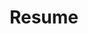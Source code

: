 ---
title: Resume
permalink: /resume
redirect_to:
    - https://drive.google.com/file/d/1j3IHc6BV3qoOBE1wL-3Io-2FlVSxARqL/preview
order: 2
---